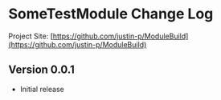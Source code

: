 # SomeTestModule Change Log

Project Site: [https://github.com/justin-p/ModuleBuild](https://github.com/justin-p/ModuleBuild)

## Version 0.0.1
- Initial release
